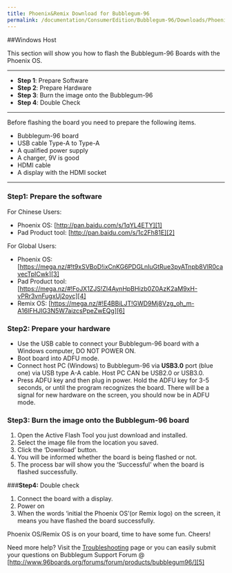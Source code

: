 ```yaml
---
title: Phoenix&Remix Download for Bubblegum-96
permalink: /documentation/ConsumerEdition/Bubblegum-96/Downloads/Phoenix&Remix.md.html
---
```

##Windows Host

This section will show you how to flash the Bubblegum-96 Boards with the Phoenix OS.

***

- **Step 1**: Prepare Software
- **Step 2**: Prepare Hardware
- **Step 3**: Burn the image onto the Bubblegum-96
- **Step 4**: Double Check

***

Before flashing the board you need to prepare the following items.

- Bubblegum-96 board
- USB cable Type-A to Type-A
- A qualified power supply
- A charger, 9V is good
- HDMI cable
- A display with the HDMI socket

***
### **Step1:** Prepare the software
For Chinese Users:
- Phoenix OS: [http://pan.baidu.com/s/1qYL4ETY][1]
- Pad Product tool: [http://pan.baidu.com/s/1c2Fh81E][2]

For Global Users:
- Phoenix OS: [https://mega.nz/#!t9xSVBoD!ixCnKG6PDGLnIuGtRue3pyATnpb8VlR0cavecTpICwk][3]
- Pad Product tool: [https://mega.nz/#!FoJX1ZJS!ZI4AynHpBHizb0Z0AzK2aM9xH-vPRr3vnFugxUj2oyc][4]
- Remix OS: [https://mega.nz/#!E4BBiLJT!GWD9Mj8Vzg_oh_m-A16IFHJIG3N5W7aizcsPpeZwEQg][6]


### **Step2:** Prepare your hardware
- Use the USB cable to connect your Bubblegum-96 board with a Windows computer, DO NOT POWER ON.
- Boot board into ADFU mode.
 - Connect host PC (Windows) to Bubblegum-96 via **USB3.0** port (blue one) via USB type A-A cable. Host PC CAN be USB2.0 or USB3.0.
 - Press ADFU key and then plug in power. Hold the ADFU key for 3-5 seconds, or until the program recognizes the board. There will be a signal for new hardware on the screen, you should now be in ADFU mode.

### **Step3:** Burn the image onto the Bubblegum-96 board
1. Open the Active Flash Tool you just download and installed.
2. Select the image file from the location you saved.
3. Click the ‘Download’ button.
4. You will be informed whether the board is being flashed or not.
5. The process bar will show you the ‘Successful’ when the board is flashed successfully.

###**Step4:** Double check
1. Connect the board with a display.
2. Power on
3. When the words ‘initial the Phoenix OS’(or Remix logo) on the screen, it means you have flashed the board successfully.

Phoenix OS/Remix OS is on your board, time to have some fun. Cheers!

Need more help? Visit the [Troubleshooting](../Troubleshoot/) page or you can easily submit your questions on Bubblegum Support Forum @ [http://www.96boards.org/forums/forum/products/bubblegum96/][5]







  [1]: http://pan.baidu.com/s/1qYL4ETY
  [2]: http://pan.baidu.com/s/1c2Fh81E
  [3]: https://mega.nz/#!8lRl1BYR!ixCnKG6PDGLnIuGtRue3pyATnpb8VlR0cavecTpICwk
  [4]: https://mega.nz/#!FoJX1ZJS!ZI4AynHpBHizb0Z0AzK2aM9xH-vPRr3vnFugxUj2oyc
  [5]: http://www.96boards.org/forums/forum/products/bubblegum96/
  [6]: https://mega.nz/#!E4BBiLJT!GWD9Mj8Vzg_oh_m-A16IFHJIG3N5W7aizcsPpeZwEQg
